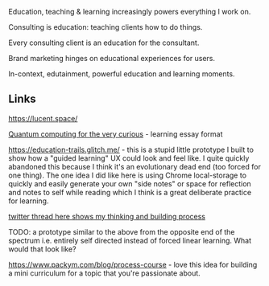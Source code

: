 ---
---

Education, teaching & learning increasingly powers everything I work on.

Consulting is education: teaching clients how to do things.

Every consulting client is an education for the consultant.

Brand marketing hinges on educational experiences for users.

In-context, edutainment, powerful education and learning moments.

## Links

<https://lucent.space/>

[Quantum computing for the very curious](https://quantum.country/qcvc) - learning essay format

<https://education-trails.glitch.me/> - this is a stupid little prototype I built to show how a "guided learning" UX could look and feel like. I quite quickly abandoned this because I think it's an evolutionary dead end (too forced for one thing). The one idea I did like here is using Chrome local-storage to quickly and easily generate your own "side notes" or space for reflection and notes to self while reading which I think is a great deliberate practice for learning.

[twitter thread here shows my thinking and building process](https://twitter.com/tomcritchlow/status/1139287898933665792)

TODO: a prototype similar to the above from the opposite end of the spectrum i.e. entirely self directed instead of forced linear learning. What would that look like?

<https://www.packym.com/blog/process-course> - love this idea for building a mini curriculum for a topic that you're passionate about.